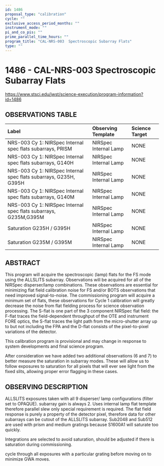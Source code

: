 ```yaml
---
id: 1486
proposal_type: "calibration"
cycle: ""
exclusive_access_period_months: ""
instrument_mode: ""
pi_and_co_pis: ""
prime_parallel_time_hours: ""
program_title: "CAL-NRS-003  Spectroscopic Subarray Flats"
type: ""
---
```

# 1486 - CAL-NRS-003  Spectroscopic Subarray Flats
https://www.stsci.edu/jwst/science-execution/program-information?id=1486
## OBSERVATIONS TABLE
| Label                                                               | Observing Template      | Science Target |
| :------------------------------------------------------------------ | :---------------------- | :------------- |
| NRS-003 Cy 1: NIRSpec Internal spec flats subarrays, PRISM         | NIRSpec Internal Lamp   | NONE           |
| NRS-003 Cy 1: NIRSpec Internal spec flats subarrays, G140H         | NIRSpec Internal Lamp   | NONE           |
| NRS-003 Cy 1: NIRSpec Internal spec flats subarrays, G235H, G395H | NIRSpec Internal Lamp   | NONE           |
| NRS-003 Cy 1: NIRSpec Internal spec flats subarrays, G140M         | NIRSpec Internal Lamp   | NONE           |
| NRS-003 Cy 1: NIRSpec Internal spec flats subarrays, G235M,G395M | NIRSpec Internal Lamp   | NONE           |
| Saturation G235H / G395H                                            | NIRSpec Internal Lamp   | NONE           |
| Saturation G235M / G395M                                            | NIRSpec Internal Lamp   | NONE           |

## ABSTRACT

This program will acquire the spectroscopic (lamp) flats for the FS mode using the ALLSLITS subarray. Observations will be acquired for all of the NIRSpec disperser/lamp combinations. These observations are essential for minimizing flat field calibration noise for FS and/or BOTS observations that need improved signal-to-noise. The commissioning program will acquire a minimum set of flats, these observations for Cycle 1 calibration will greatly decrease the noise from flat fielding process for science observation processing. The S-flat is one part of the 3 component NIRSpec flat field: the F-flat traces the field-dependent throughput of the OTE and instrument FORE optics, the S-flat traces the light path from the micro-shutter array up to but not including the FPA and the D-flat consists of the pixel-to-pixel variations of the detector.

This calibration program is provisional and may change in response to system developments and final science program.

After consideration we have added two additional observations (6 and 7) to better measure the saturation in subarray modes.
These will allow us to follow exposures to saturation for all pixels that will ever see light from the fixed slits, allowing proper error flagging in these cases.

## OBSERVING DESCRIPTION

ALLSLITS exposures taken with all 9 disperser/ lamp configurations (filter set to OPAQUE).
subarray gain is always 2.
Uses internal lamp flat template therefore parallel slew only special requirement is required.
The flat field response is purely a property of the detector pixel, therefore data for other subarrays can be cutout of the ALLSLITS subarray.
Sub2048 and Sub512 are used with prism and medium gratings because S1600A1 will saturate too quickly.

Integrations are selected to avoid saturation, should be adjusted if there is saturation during commissioning.

cycle through all exposures with a particular grating before moving on to minimize GWA moves.